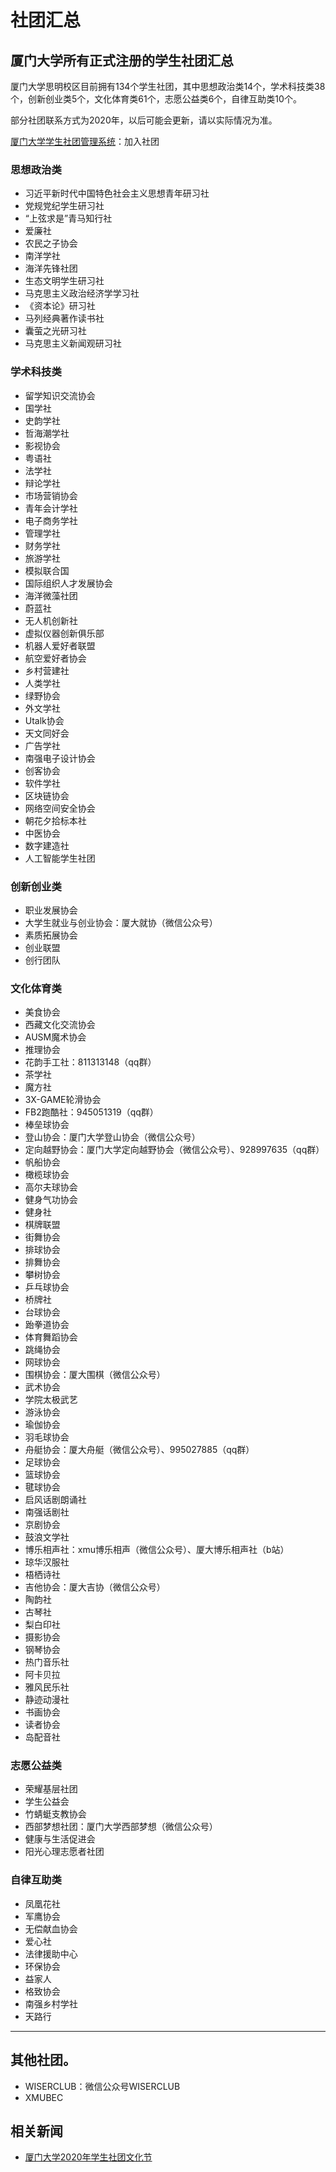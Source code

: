 # 社团汇总

## 厦门大学所有正式注册的学生社团汇总

厦门大学思明校区目前拥有134个学生社团，其中思想政治类14个，学术科技类38个，创新创业类5个，文化体育类61个，志愿公益类6个，自律互助类10个。

部分社团联系方式为2020年，以后可能会更新，请以实际情况为准。

[厦门大学学生社团管理系统](http://xsst.xmu.edu.cn/)：加入社团

### 思想政治类

- 习近平新时代中国特色社会主义思想青年研习社
- 党规党纪学生研习社
- “上弦求是”青马知行社
- 爱廉社
- 农民之子协会
- 南洋学社
- 海洋先锋社团
- 生态文明学生研习社
- 马克思主义政治经济学学习社
- 《资本论》研习社
- 马列经典著作读书社
- 囊萤之光研习社
- 马克思主义新闻观研习社

### 学术科技类

- 留学知识交流协会
- 国学社
- 史韵学社
- 哲海潮学社
- 影视协会
- 粤语社
- 法学社
- 辩论学社
- 市场营销协会
- 青年会计学社
- 电子商务学社
- 管理学社
- 财务学社
- 旅游学社
- 模拟联合国
- 国际组织人才发展协会
- 海洋微藻社团
- 蔚蓝社
- 无人机创新社
- 虚拟仪器创新俱乐部
- 机器人爱好者联盟
- 航空爱好者协会
- 乡村营建社
- 人类学社
- 绿野协会
- 外文学社
- Utalk协会
- 天文同好会
- 广告学社
- 南强电子设计协会
- 创客协会
- 软件学社
- 区块链协会
- 网络空间安全协会
- 朝花夕拾标本社
- 中医协会
- 数字建造社
- 人工智能学生社团

### 创新创业类

- 职业发展协会
- 大学生就业与创业协会：厦大就协（微信公众号）
- 素质拓展协会
- 创业联盟
- 创行团队

### 文化体育类

- 美食协会
- 西藏文化交流协会
- AUSM魔术协会
- 推理协会
- 花韵手工社：811313148（qq群）
- 茶学社
- 魔方社
- 3X-GAME轮滑协会
- FB2跑酷社：945051319（qq群）
- 棒垒球协会
- 登山协会：厦门大学登山协会（微信公众号）
- 定向越野协会：厦门大学定向越野协会（微信公众号）、928997635（qq群）
- 帆船协会
- 橄榄球协会
- 高尔夫球协会
- 健身气功协会
- 健身社
- 棋牌联盟
- 街舞协会
- 排球协会
- 排舞协会
- 攀树协会
- 乒乓球协会
- 桥牌社
- 台球协会
- 跆拳道协会
- 体育舞蹈协会
- 跳绳协会
- 网球协会
- 围棋协会：厦大围棋（微信公众号）
- 武术协会
- 学院太极武艺
- 游泳协会
- 瑜伽协会
- 羽毛球协会
- 舟艇协会：厦大舟艇（微信公众号）、995027885（qq群）
- 足球协会
- 篮球协会
- 毽球协会
- 启风话剧朗诵社
- 南强话剧社
- 京剧协会
- 鼓浪文学社
- 博乐相声社：xmu博乐相声（微信公众号）、厦大博乐相声社（b站）
- 琼华汉服社
- 梧栖诗社
- 吉他协会：厦大吉协（微信公众号）
- 陶韵社
- 古琴社
- 梨白印社
- 摄影协会
- 钢琴协会
- 热门音乐社
- 阿卡贝拉
- 雅风民乐社
- 静迹动漫社
- 书画协会
- 读者协会
- 岛配音社

### 志愿公益类

- 荣耀基层社团
- 学生公益会
- 竹蜻蜓支教协会
- 西部梦想社团：厦门大学西部梦想（微信公众号）
- 健康与生活促进会
- 阳光心理志愿者社团

### 自律互助类

- 凤凰花社
- 军鹰协会
- 无偿献血协会
- 爱心社
- 法律援助中心
- 环保协会
- 益家人
- 格致协会
- 南强乡村学社
- 天路行

---

## 其他社团。

- WISERCLUB：微信公众号WISERCLUB
- XMUBEC

## 相关新闻

- [厦门大学2020年学生社团文化节](https://mp.weixin.qq.com/s/x3tMXvKtb9SaEspxibk0pA)



